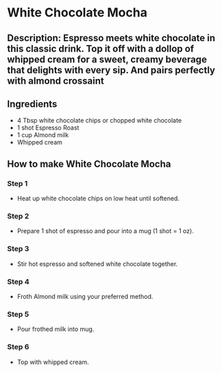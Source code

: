 # White Chocolate Mocha​


## Description: Espresso meets white chocolate in this classic drink. Top it off with a dollop of whipped cream for a sweet, creamy beverage that delights with every sip. And pairs perfectly with almond crossaint


## Ingredients

- 4 Tbsp white chocolate chips or chopped white chocolate
- 1 shot Espresso Roast
- 1 cup Almond milk
- Whipped cream

## How to make White Chocolate Mocha​

### Step 1

- Heat up white chocolate chips on low heat until softened.

### Step 2

- Prepare 1 shot of espresso and pour into a mug (1 shot = 1 oz).

### Step 3

- Stir hot espresso and softened white chocolate together.

### Step 4

- Froth Almond milk using your preferred method.

### Step 5

- Pour frothed milk into mug.

### Step 6

- Top with whipped cream.
